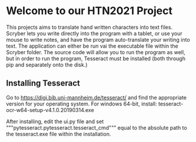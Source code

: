 # Welcome to our HTN2021 Project

This projects aims to translate hand written characters into text files. Scryber lets you write directly into the program with a tablet, or use your mouse to write notes, and have the program auto-translate your writing into text. The application can either be run vai the executable file within the Scryber folder. The source code will allow you to run the program as well, but in order to run the program, Tesseract must be installed (both through pip and separately onto the disk.)

## Installing Tesseract

Go to https://digi.bib.uni-mannheim.de/tesseract/ and find the appropriate version for your operating system.
For windows 64-bit, install: tesseract-ocr-w64-setup-v4.1.0.20190314.exe

After installing, edit the ui.py file and set """pytesseract.pytesseract.tesseract_cmd""" equal to the absolute path to the tesseract.exe file within the installation.
